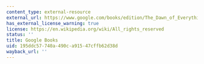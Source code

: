 ```yaml
---
content_type: external-resource
external_url: https://www.google.com/books/edition/The_Dawn_of_Everything/9xkQEAAAQBAJ?hl=en&gbpv=1
has_external_license_warning: true
license: https://en.wikipedia.org/wiki/All_rights_reserved
status: ''
title: Google Books
uid: 195ddc57-740a-490c-a915-47cffb62d38d
wayback_url: ''
---
```

